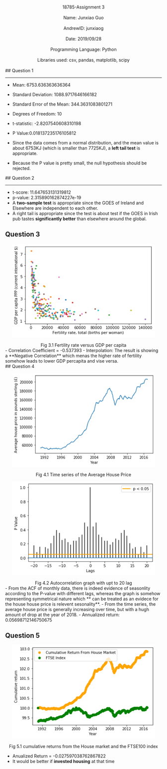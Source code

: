 </br></br></br></br></br></br></br></br>
<center>18785-Assignment 3</center></br>
<center>Name: Junxiao Guo</center></br>
<center>AndrewID: junxiaog</center></br>
<center>Date: 2019/09/28</center></br>
<center>Programming Language: Python</center></br>
<center>Libraries used: csv, pandas, matplotlib, scipy</center></br>
<div style="page-break-after: always;"></div>
## Question 1

---

- Mean: 6753.636363636364

- Standard Deviation: 1088.9717646166182

- Standard Error of the Mean: 344.3631083801271

- Degrees of Freedom: 10  

- t-statistic: -2.8207540608310198 

- P Value:0.018137235176105812  

- Since the data comes from a normal distribution, and the mean value is about 6753KJ (which is smaller than 7725KJ), a **left tail test** is appropriate.
- Because the P value is pretty small, the null hypothesis should be rejected.

<div style="page-break-after: always;"></div>
## Question 2

---

- t-score: 11.647653131319812 
- p-value: 2.315890162874227e-19
- A **two-sample test** is appropriate since  the GOES of Ireland and Elsewhere are independent to each other.
- A right tail is appropriate since the test is about test if the GOES in Irish pub tastes **significantly better** than elsewhere around the global.

## Question 3


<p align="center">
  <img width="460" height="300" src="../images/hw3_imgs/hw3_q3p1.png">
</p>
<center>Fig 3.1 Fertility rate versus GDP per capita</center>
<div style="page-break-after: always;"></div>
- Correlation Coefficient = -0.537393
- Interpolation: The result is showing a **Negative Correlation** which menas the higher rate of fertility somehow leads to lower GDP percapita and vise versa.



<div style="page-break-after: always;"></div>
## Question 4

<p align="center">
  <img width="460" height="300" src="../images/hw3_imgs/hw3_q4p1.png">
</p>
<center>Fig 4.1 Time series of the Average House Price</center>
<p align="center">
  <img width="460" height="300" src="../images/hw3_imgs/hw3_q4p2.png">
</p>
<center>Fig 4.2 Autocorrelation graph with upt to 20 lag</center>
- From the ACF of monthly data, there is indeed evidence of seasonlity according to the P-value with different lags, whereas the graph is somehow representing symmetrical nature which ** can be treated as an evidece for the house house price is relevent sesonality**.
- From the time series, the average house price is generally increasing over time, but with a hugh amount of drop at the year of 2018.
-  Annualized return: 0.05698712146750675

<div style="page-break-after: always;"></div>


## Question 5


<p align="center">
  <img width="460" height="300" src="../images/hw3_imgs/hw3_q5p1.png">
</p>
<center>Fig 5.1 cumulative returns from the House market and the FTSE100 index</center>



- Anualized Return = -0.027597038762867822
- It would be better if **invested housing** at that time